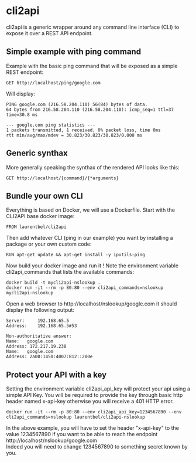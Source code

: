 # cli2api
cli2api is a generic wrapper around any command line interface (CLI) to expose it over a REST API endpoint.

## Simple example with ping command
Example with the basic ping command that will be exposed as a simple REST endpoint:
```
GET http://localhost/ping/google.com
```
Will display:
```
PING google.com (216.58.204.110) 56(84) bytes of data.
64 bytes from 216.58.204.110 (216.58.204.110): icmp_seq=1 ttl=37 time=30.8 ms

--- google.com ping statistics ---
1 packets transmitted, 1 received, 0% packet loss, time 0ms
rtt min/avg/max/mdev = 30.823/30.823/30.823/0.000 ms
```

## Generic synthax
More generally speaking the synthax of the rendered API looks like this:
```
GET http://localhost/{command}/{*arguments}
```

## Bundle your own CLI
Everything is based on Docker, we will use a Dockerfile.
Start with the CLI2API base docker image:
```
FROM laurentbel/cli2api
```
Then add whatever CLI (ping in our example) you want by installing a package or your own custom code:
```
RUN apt-get update && apt-get install -y iputils-ping
```

Now build your docker image and run it ! Note the environment variable cli2api_commands that lists the available commands:
```
docker build -t mycli2api-nslookup .
docker run -it --rm -p 80:80 --env cli2api_commands=nslookup mycli2api-nslookup
```

Open a web browser to http://localhost/nslookup/google.com it should display the following output:
```
Server:		192.168.65.5
Address:	192.168.65.5#53

Non-authoritative answer:
Name:	google.com
Address: 172.217.19.238
Name:	google.com
Address: 2a00:1450:4007:812::200e
```

## Protect your API with a key

Setting the environment variable cli2api_api_key will protect your api using a simple API Key.
You will be required to provide the key through basic http header named x-api-key otherwise you will receive a 401 HTTP error.
```
docker run -it --rm -p 80:80 --env cli2api_api_key=1234567890 --env cli2api_commands=nslookup laurentbel/cli2api-nslookup
```
In the above example, you will have to set the header "x-api-key" to the value 1234567890 if you want to be able to reach the endpoint http://localhost/nslookup/google.com  
Indeed you will need to change 1234567890 to something secret known by you.